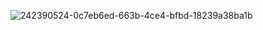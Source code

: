 ![242390524-0c7eb6ed-663b-4ce4-bfbd-18239a38ba1b](https://github.com/user-attachments/assets/d527cd1b-fc73-4e1d-b914-8a00cf459728)
